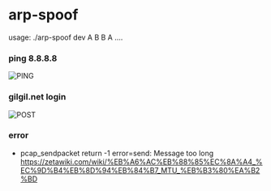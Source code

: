 # arp-spoof

usage: ./arp-spoof dev A B B A ....

### ping 8.8.8.8    
![PING](https://user-images.githubusercontent.com/63638850/137094482-63d21267-856c-4ec7-8366-33205bba80d9.PNG)

### gilgil.net login   
![POST](https://user-images.githubusercontent.com/63638850/137094452-fe1776b9-df8d-4060-a909-cfff0e66744f.PNG)





### error
- pcap_sendpacket return -1 error=send: Message too long
https://zetawiki.com/wiki/%EB%A6%AC%EB%88%85%EC%8A%A4_%EC%9D%B4%EB%8D%94%EB%84%B7_MTU_%EB%B3%80%EA%B2%BD
